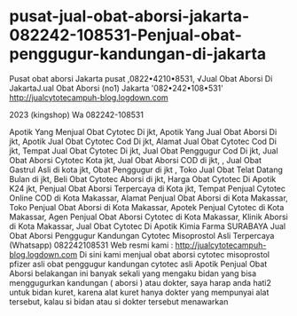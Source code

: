 # pusat-jual-obat-aborsi-jakarta-082242-108531-Penjual-obat-penggugur-kandungan-di-jakarta
Pusat obat aborsi Jakarta pusat ,0822•4210•8531, √Jual Obat Aborsi Di JakartaJ.ual Obat Aborsi (no1) Jakarta '082•242•108•531'
http://jualcytotecampuh-blog.logdown.com

 2023 (kingshop) Wa 082242-108531

 Apotik Yang Menjual Obat Cytotec Di jkt, Apotik Yang Jual Obat Aborsi Di jkt, Apotik Jual Obat Cytotec Cod Di jkt, Alamat Jual Obat Cytotec Cod Di jkt, Tempat Jual Obat Cytotec Di jkt, Jual Obat Penggugur Cod Di jkt, Jual Obat Aborsi Cytotec Kota jkt, Jual Obat Aborsi COD di jkt, , Jual Obat Gastrul Asli di kota jkt, Obat Penggugur di jkt , Toko Jual Obat Telat Datang Bulan di jkt, Beli Obat Cytotec Aborsi di jkt, Harga Obat Cytotec Di Apotik K24 jkt, Penjual Obat Aborsi Terpercaya di Kota jkt, Tempat Penjual Cytotec Online COD di Kota Makassar, Alamat Penjual Obat Aborsi di Kota Makassar, Toko Penjual Obat Aborsi di Kota Makassar, Apotek Penjual Cytotec di Kota Makassar, Agen Penjual Obat Aborsi Cytotec di Kota Makassar, Klinik Aborsi di Kota Makassar, Jual Obat Cytotec Di Apotik Kimia Farma SURABAYA Jual Obat Aborsi Penggugur Kandungan Cytotec Misoprostol Asli Terpercaya (Whatsapp) 082242108531 Web resmi kami : http://jualcytotecampuh-blog.logdown.com Di sini kami menjual obat aborsi cytotec misoprostol pfizer asli obat penggugur kandungan cytotec asli Apotik Penjual Obat Aborsi belakangan ini banyak sekali yang mengaku bidan yang bisa menggugurkan kandungan ( aborsi ) atau dokter, saya harap anda hati2 untuk bidan kuret, karena alat kuret hanya dokter yang mempunyai alat tersebut, kalau si bidan atau si dokter tersebut menawarkan
